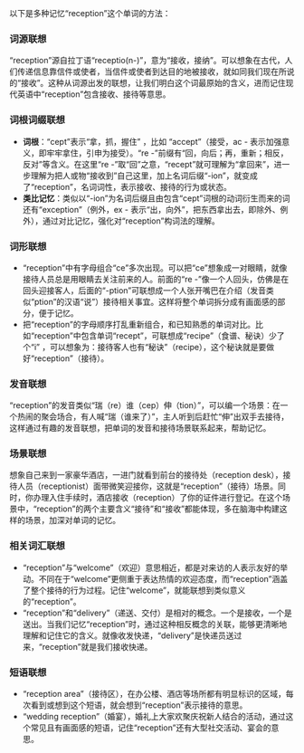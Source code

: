 以下是多种记忆“reception”这个单词的方法：

### 词源联想
“reception”源自拉丁语“receptio(n-)”，意为“接收，接纳”。可以想象在古代，人们传递信息靠信件或使者，当信件或使者到达目的地被接收，就如同我们现在所说的“接收”。这种从词源出发的联想，让我们明白这个词最原始的含义，进而记住现代英语中“reception”包含接收、接待等意思。

### 词根词缀联想
 - **词根**：“cept”表示“拿，抓，握住” ，比如 “accept”（接受，ac - 表示加强意义，即牢牢拿住，引申为接受）。“re -”前缀有“回，向后；再，重新；相反，反对”等含义。在这里“re -”取“回”之意，“recept”就可理解为“拿回来”，进一步理解为把人或物“接收到”自己这里，加上名词后缀“-ion”，就变成了“reception”，名词词性，表示接收、接待的行为或状态。 
 - **类比记忆**：类似以“-ion”为名词后缀且由包含“cept”词根的动词衍生而来的词还有“exception”（例外，ex - 表示“出，向外”，把东西拿出去，即除外、例外），通过对比记忆，强化对“reception”构词法的理解。

### 词形联想
 - “reception”中有字母组合“ce”多次出现。可以把“ce”想象成一对眼睛，就像接待人员总是用眼睛去关注前来的人。前面的“re -”像一个人回头，仿佛是在回头迎接客人，后面的“-ption”可联想成一个人张开嘴巴在介绍（发音类似“ption”的汉语“说”）接待相关事宜。这样将整个单词拆分成有画面感的部分，便于记忆。
 - 把“reception”的字母顺序打乱重新组合，和已知熟悉的单词对比。比如“reception”中包含单词“recept”，可联想成“recipe”（食谱、秘诀）少了个“i” ，可以想象为：接待客人也有“秘诀”（recipe），这个秘诀就是要做好“reception”（接待）。

### 发音联想
“reception”的发音类似“瑞（re）谁（cep）伸（tion）”，可以编一个场景：在一个热闹的聚会场合，有人喊“瑞（谁来了）”，主人听到后赶忙“伸”出双手去接待，这样通过有趣的发音联想，把单词的发音和接待场景联系起来，帮助记忆。

### 场景联想
想象自己来到一家豪华酒店，一进门就看到前台的接待处（reception desk），接待人员（receptionist）面带微笑迎接你，这就是“reception”（接待）场景。同时，你办理入住手续时，酒店接收（reception）了你的证件进行登记。在这个场景中，“reception”的两个主要含义“接待”和“接收”都能体现，多在脑海中构建这样的场景，加深对单词的记忆。

### 相关词汇联想
 - “reception”与“welcome”（欢迎）意思相近，都是对来访的人表示友好的举动。不同在于“welcome”更侧重于表达热情的欢迎态度，而“reception”涵盖了整个接待的行为过程。记住“welcome”，就能联想到类似意义的“reception”。
 - “reception”和“delivery”（递送、交付）是相对的概念。一个是接收，一个是送出。当我们记忆“reception”时，通过这种相反概念的关联，能够更清晰地理解和记住它的含义。就像收发快递，“delivery”是快递员送过来，“reception”就是我们接收快递。

### 短语联想
 - “reception area”（接待区），在办公楼、酒店等场所都有明显标识的区域，每次看到或想到这个短语，就会想到“reception”表示接待的意思。
 - “wedding reception”（婚宴），婚礼上大家欢聚庆祝新人结合的活动，通过这个常见且有画面感的短语，记住“reception”还有大型社交活动、宴会的意思。 